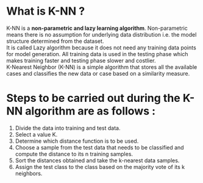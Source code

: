 # What is K-NN ?
K-NN is a **non-parametric and lazy learning algorithm**. Non-parametric means there is no assumption for underlying data distribution i.e. the model structure determined from the dataset.                            
It is called Lazy algorithm because it does not need any training data points for model generation. All training data is used in the testing phase which makes training faster and testing phase slower and costlier.         
K-Nearest Neighbor (K-NN) is a simple algorithm that stores all the available cases and classifies the new data or case based on a similarity measure.
# Steps to be carried out during the K-NN algorithm are as follows :
1. Divide the data into training and test data.
2. Select a value K.
3. Determine which distance function is to be used.
4. Choose a sample from the test data that needs to be classified and compute the distance to its n training samples.
5. Sort the distances obtained and take the k-nearest data samples.
6. Assign the test class to the class based on the majority vote of its k neighbors.
